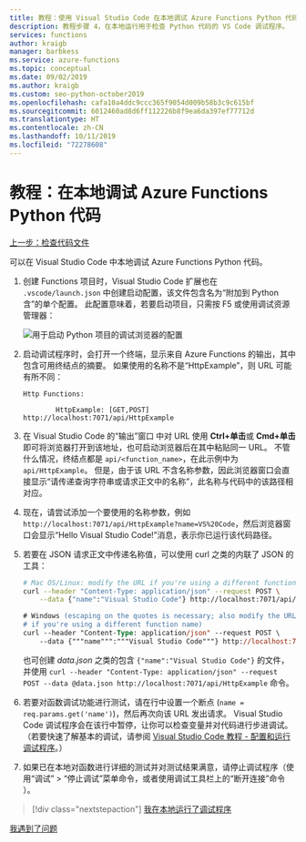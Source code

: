 ```yaml
---
title: 教程：使用 Visual Studio Code 在本地调试 Azure Functions Python 代码
description: 教程步骤 4，在本地运行用于检查 Python 代码的 VS Code 调试程序。
services: functions
author: kraigb
manager: barbkess
ms.service: azure-functions
ms.topic: conceptual
ms.date: 09/02/2019
ms.author: kraigb
ms.custom: seo-python-october2019
ms.openlocfilehash: cafa10a4ddc9ccc365f9054d009b58b3c9c615bf
ms.sourcegitcommit: 6012460ad8d6ff112226b8f9ea6da397ef77712d
ms.translationtype: HT
ms.contentlocale: zh-CN
ms.lasthandoff: 10/11/2019
ms.locfileid: "72278608"
---
```

# <a name="tutorial-debug-the-azure-functions-python-code-locally"></a>教程：在本地调试 Azure Functions Python 代码

[上一步：检查代码文件](tutorial-vs-code-serverless-python-03.md)

可以在 Visual Studio Code 中本地调试 Azure Functions Python 代码。

1. 创建 Functions 项目时，Visual Studio Code 扩展也在 `.vscode/launch.json` 中创建启动配置，该文件包含名为“附加到 Python 含”的单个配置。  此配置意味着，若要启动项目，只需按 F5 或使用调试资源管理器：

    ![用于启动 Python 项目的调试浏览器的配置](media/tutorial-vs-code-serverless-python/configuration-to-start-a-python-project-for-debugging.png)

1. 启动调试程序时，会打开一个终端，显示来自 Azure Functions 的输出，其中包含可用终结点的摘要。 如果使用的名称不是“HttpExample”，则 URL 可能有所不同：

    ```output
    Http Functions:

            HttpExample: [GET,POST] http://localhost:7071/api/HttpExample
    ```

1. 在 Visual Studio Code 的“输出”窗口  中对 URL 使用 **Ctrl+单击**或 **Cmd+单击** 即可将浏览器打开到该地址，也可启动浏览器后在其中粘贴同一 URL。 不管什么情况，终结点都是 `api/<function_name>`，在此示例中为 `api/HttpExample`。 但是，由于该 URL 不含名称参数，因此浏览器窗口会直接显示“请传递查询字符串或请求正文中的名称”，此名称与代码中的该路径相对应。

1. 现在，请尝试添加一个要使用的名称参数，例如 `http://localhost:7071/api/HttpExample?name=VS%20Code`，然后浏览器窗口会显示“Hello Visual Studio Code!”消息，表示你已运行该代码路径。

1. 若要在 JSON 请求正文中传递名称值，可以使用 curl 之类的内联了 JSON 的工具：

    ```bash
    # Mac OS/Linux: modify the URL if you're using a different function name
    curl --header "Content-Type: application/json" --request POST \
        --data {"name":"Visual Studio Code"} http://localhost:7071/api/HttpExample
    ```

    ```ps
    # Windows (escaping on the quotes is necessary; also modify the URL
    # if you're using a different function name)
    curl --header "Content-Type: application/json" --request POST \
        --data {"""name""":"""Visual Studio Code"""} http://localhost:7071/api/HttpExample
    ```

    也可创建 *data.json* 之类的包含 `{"name":"Visual Studio Code"}` 的文件，并使用 `curl --header "Content-Type: application/json" --request POST --data @data.json http://localhost:7071/api/HttpExample` 命令。

1. 若要对函数调试功能进行测试，请在行中设置一个断点 (`name = req.params.get('name')`)，然后再次向该 URL 发出请求。 Visual Studio Code 调试程序会在该行中暂停，让你可以检查变量并对代码进行步进调试。 （若要快速了解基本的调试，请参阅 [Visual Studio Code 教程 - 配置和运行调试程序](https://code.visualstudio.com/docs/python/python-tutorial#configure-and-run-the-debugger)。）

1. 如果已在本地对函数进行详细的测试并对测试结果满意，请停止调试程序（使用“调试”   >   “停止调试”菜单命令，或者使用调试工具栏上的“断开连接”命令  ）。

> [!div class="nextstepaction"]
> [我在本地运行了调试程序](tutorial-vs-code-serverless-python-05.md)

[我遇到了问题](https://www.research.net/r/PWZWZ52?tutorial=vscode-functions-python&step=04-test-debug)
